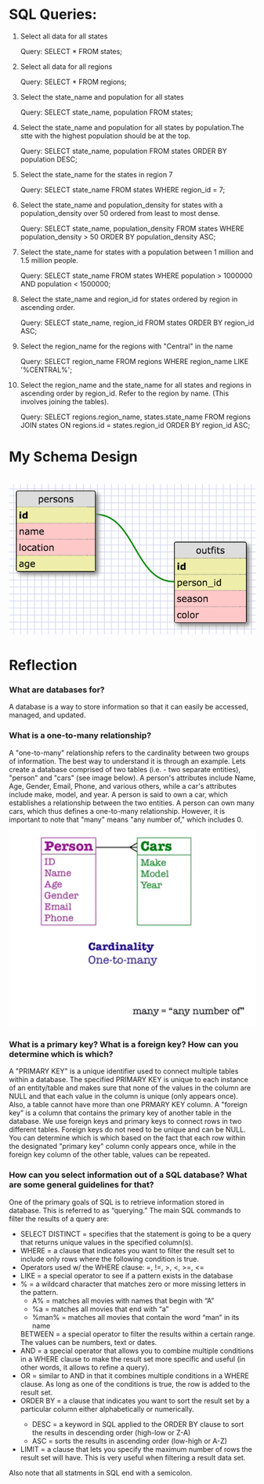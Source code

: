 <h1>SQL Queries:</h1>
<ol>
	<li>
	Select all data for all states
	<p>Query:  SELECT * FROM states;</p>
	</li>
	<li>
	Select all data for all regions
	<p>Query: SELECT * FROM regions;</p>
	</li>
	<li>
	Select the state_name and population for all states
	<p>Query: SELECT state_name, population FROM states;</p>
	</li>
	<li>
	Select the state_name and population for all states by population.The stte with the highest population should be at the top.
	<p>Query: SELECT state_name, population
		   FROM states
		   ORDER BY population DESC;</p>
	</li>
	<li>
	Select the state_name for the states in region 7
	<p>Query: SELECT state_name
		   FROM states
		   WHERE region_id = 7;</p>
	</li>	   
	<li>
	Select the state_name and population_density for states with a population_density over 50 ordered from least to most dense.
	<p>Query: SELECT state_name, population_density
		   FROM states
		   WHERE population_density > 50 
		   ORDER BY population_density ASC;</p>
	</li>
	<li>
	Select the state_name for states with a population between 1 million and 1.5 million people.
	<p>Query: SELECT state_name
		   FROM states
		   WHERE population > 1000000 
		   AND population < 1500000;</p>
	</li>
	<li>
	Select the state_name and region_id for states ordered by region in ascending order.
	<p>Query: SELECT state_name, region_id
		   FROM states 
		   ORDER BY region_id ASC;</p>
	</li>
	<li>
	Select the region_name for the regions with "Central" in the name
	<p>Query: SELECT region_name
		   FROM regions
		   WHERE region_name LIKE '%CENTRAL%';</p>
	</li>
	<li>
	Select the region_name and the state_name for all states and regions in ascending order by region_id. Refer to the region by name. (This involves joining the tables).
	<p>Query: SELECT regions.region_name, states.state_name
		   FROM regions
		   JOIN states ON
		   regions.id = states.region_id
		   ORDER BY region_id ASC;</p>
	</li>
</ol>

<h1>My Schema Design<h1>

![schema-design](schema_design.png)

<h1>Reflection</h1>
<h3>What are databases for?</h3>
<p>A database is a way to store information so that it can easily be accessed, managed, and updated.</p>

<h3>What is a one-to-many relationship?</h3>
<p>A "one-to-many" relationship refers to the cardinality between two groups of information. The best way to understand it is through an example. Lets create a database comprised of two tables (i.e. - two separate entities), "person" and "cars" (see image below). A person's attributes include Name, Age, Gender, Email, Phone, and various others, while a car's attributes include make, model, and year. A person is said to own a car, which establishes a relationship between the two entities. A person can own many cars, which thus defines a one-to-many relationship. However, it is important to note that "many" means "any number of," which includes 0.</p>

![one-to-many](one-to-many.png)

<h3>What is a primary key? What is a foreign key? How can you determine which is which?</h3>
<p>A "PRIMARY KEY" is a unique identifier used to connect multiple tables within a database. The specified PRIMARY KEY is unique to each instance of an entity/table and makes sure that none of the values in the column are NULL and that each value in the column is unique (only appears once). Also, a table cannot have more than one PRMARY KEY column. A "foreign key" is a column that contains the primary key of another table in the database. We use foreign keys and primary keys to connect rows in two different tables. Foreign keys do not need to be unique and can be NULL. You can determine which is which based on the fact that each row within the designated "primary key" column conly appears once, while in the foreign key column of the other table, values can be repeated.</p>

<h3>How can you select information out of a SQL database? What are some general guidelines for that?</h3>
<p>One of the primary goals of SQL is to retrieve information stored in database. This is referred to as “querying.” The main SQL commands to filter the results of a query are:</p>
<ul>
	<li>
		SELECT DISTINCT = specifies that the statement is going to be a query that returns unique values in the specified column(s).
	</li>
	<li>
	WHERE = a clause that indicates you want to filter the result set to include only rows where the following condition is true.
	</li>
	<li>
		Operators used w/ the WHERE clause: =, !=, >, <, >=, <= 
	</li>
	<li>
		LIKE = a special operator to see if a pattern exists in the database
	</li>
	<li>
		% = a wildcard character that matches zero or more missing letters in the pattern.
		<ul>
			<li>
				A% = matches all movies with names that begin with “A”
			</li>
			<li>
				%a = matches all movies that end with “a”
			</li>
			<li>
				%man% = matches all movies that contain the word “man” in its name
			</li>
		</ul>
	</li>
		BETWEEN = a special operator to filter the results within a certain range. The values can be numbers, text or dates.
	</li>
	<li>
		AND = a special operator that allows you to combine multiple conditions in a WHERE clause to make the result set more specific and useful (in other words, it allows to refine a query).
	</li>
	<li>
		OR = similar to AND in that it combines multiple conditions in a WHERE clause. As long as one of the conditions is true, the row is added to the result set.
	</li>
	<li>
		ORDER BY = a clause that indicates you want to sort the result set by a particular column either alphabetically or numerically.
	</li>
		<ul>
			<li>
				DESC = a keyword in SQL applied to the ORDER BY clause to sort the results in descending order (high-low or Z-A)
			</li>
			<li>
				ASC = sorts the results in ascending order (low-high or A-Z)
			</li>
		</ul>
	<li>
		LIMIT = a clause that lets you specify the maximum number of rows the result set will have. This is very useful when filtering a result data set.
	</li>
</ul>

<p>Also note that all statments in SQL end with a semicolon.</p>